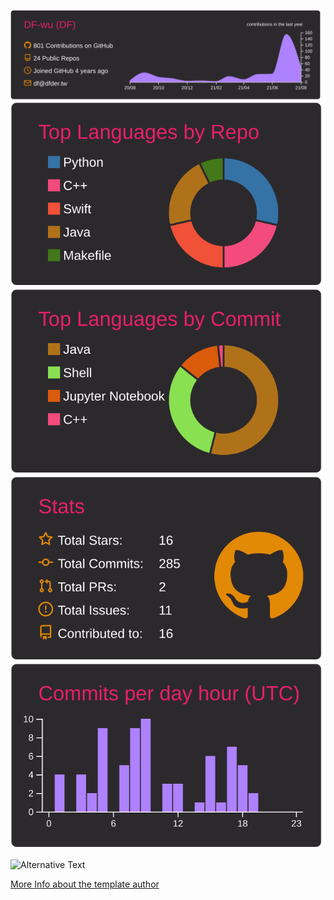 [![](./profile-summary-card-output/monokai/0-profile-details.svg)](https://www.linkedin.com/in/chufei-wu-b33990164/)
[![](./profile-summary-card-output/monokai/1-repos-per-language.svg)](https://www.linkedin.com/in/chufei-wu-b33990164/)
[![](./profile-summary-card-output/monokai/2-most-commit-language.svg)](https://www.linkedin.com/in/chufei-wu-b33990164/)
[![](./profile-summary-card-output/monokai/3-stats.svg)](https://www.linkedin.com/in/chufei-wu-b33990164/)
[![](./profile-summary-card-output/monokai/4-productive-time.svg)](https://www.linkedin.com/in/chufei-wu-b33990164/)

<img src="https://github.com/DF-wu/DF-wu/blob/master/images/stat.svg" alt="Alternative Text"/>
<!-- Example: <img src="https://github.com/avinal/avinal/blob/main/images/stat.svg" alt="Avinal WakaTime Activity"/> -->



[More Info about the template author](https://github.com/vn7n24fzkq/github-profile-summary-cards)
